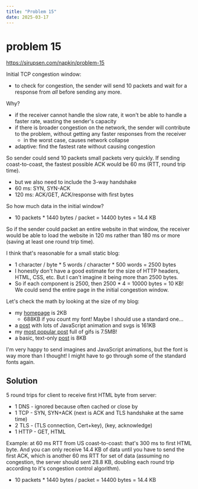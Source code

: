 ```yaml
---
title: "Problem 15"
date: 2025-03-17
---
```


# problem 15

https://sirupsen.com/napkin/problem-15

Initial TCP congestion window:
- to check for congestion, the sender will send 10 packets
  and wait for a response from _all_ before sending any more.

Why?
- if the receiver cannot handle the slow rate, it won't be able to
  handle a faster rate, wasting the sender's capacity
- if there is broader congestion on the network, the sender
  will contribute to the problem, without getting any faster
  responses from the receiver
  - in the worst case, causes network collapse
- adaptive: find the fastest rate without causing congestion

So sender could send 10 packets small packets very quickly.
If sending coast-to-coast, the fastest possible ACK would be
60 ms (RTT, round trip time).
* but we also need to include the 3-way handshake
* 60 ms: SYN, SYN-ACK
* 120 ms: ACK/GET, ACK/response with first bytes

So how much data in the initial window?
* 10 packets * 1440 bytes / packet = 14400 bytes = 14.4 KB

So if the sender could packet an entire website in that window,
the receiver would be able to load the website in 120 ms rather
than 180 ms or more (saving at least one round trip time).

I think that's reasonable for a small static blog:
* 1 character / byte * 5 words / character * 500 words = 2500 bytes
* I honestly don't have a good estimate for the size of HTTP headers,
  HTML, CSS, etc. But I can't imagine it being more than 2500 bytes. 
* So if each component is 2500, then 2500 * 4 = 10000 bytes = 10 KB! 
  We could send the entire page in the initial congestion window.

Let's check the math by looking at the size of my blog:
* my [homepage](https://timmastny.com) is 2KB
  * 688KB if you count my font! Maybe I should use a standard one... 
* a [post](https://timmastny.com/blog/visualizing-cpu-pipelining/) with lots of JavaScript animation and svgs is 161KB 
* my [most popular post](https://timmastny.com/blog/a-star-tricks-for-videogame-path-finding/) full of gifs is 7.5MB!
* a basic, text-only [post](https://timmastny.com/blog/garbage-collection-crafting-interpreters/) is 8KB

I'm very happy to send imagines and JavaScript animations,
but the font is way more than I thought! I might have to go through
some of the standard fonts again. 

## Solution
5 round trips for client to receive first HTML byte from server:

* 1 DNS - ignored because often cached or close by
* 1 TCP - SYN, SYN+ACK (next is ACK and TLS handshake at the same time)
* 2 TLS - (TLS connection, Cert+key), (key, acknowledge)
* 1 HTTP - GET, HTML

Example: at 60 ms RTT from US coast-to-coast: 
that's 300 ms to first HTML byte. 
And you can only receive 14.4 KB of data until you have to send the first ACK,
which is another 60 ms RTT for set of data 
(assuming no congestion, the server should sent 28.8 KB, doubling each round trip
according to it's congestion control algorithm).
* 10 packets * 1440 bytes / packet = 14400 bytes = 14.4 KB

